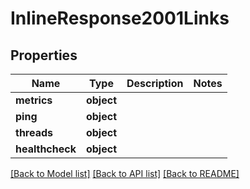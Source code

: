# InlineResponse2001Links

## Properties
Name | Type | Description | Notes
------------ | ------------- | ------------- | -------------
**metrics** | **object** |  | 
**ping** | **object** |  | 
**threads** | **object** |  | 
**healthcheck** | **object** |  | 

[[Back to Model list]](../README.md#documentation-for-models) [[Back to API list]](../README.md#documentation-for-api-endpoints) [[Back to README]](../README.md)


